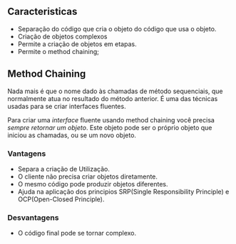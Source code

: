 
## Caracteristicas 

- Separação do código que cria o objeto do código que usa o objeto.
- Criação de objetos complexos
- Permite a criação de objetos em etapas.
- Permite o method chaining;

## Method Chaining

Nada mais é que o nome dado às chamadas de método sequenciais, que normalmente atua no resultado do método anterior. É uma das técnicas usadas para se criar interfaces fluentes.

Para criar uma *interface* fluente usando method chaining você precisa *sempre retornar um objeto*. Este objeto pode ser o próprio objeto que iniciou as chamadas, ou se um novo objeto.

### Vantagens

- Separa a criação de Utilização.
- O cliente não precisa criar objetos diretamente.
- O mesmo código pode produzir objetos diferentes.
- Ajuda na aplicação dos principios SRP(Single Responsibility Principle) e OCP(Open-Closed Principle).

### Desvantagens
- O código final pode se tornar complexo.

